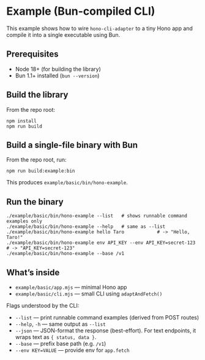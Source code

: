 # Example (Bun-compiled CLI)

This example shows how to wire `hono-cli-adapter` to a tiny Hono app and compile it into a single executable using Bun.

## Prerequisites

- Node 18+ (for building the library)
- Bun 1.1+ installed (`bun --version`)

## Build the library

From the repo root:

```
npm install
npm run build
```

## Build a single-file binary with Bun

From the repo root, run:

```
npm run build:example:bin
```

This produces `example/basic/bin/hono-example`.

## Run the binary

```
./example/basic/bin/hono-example --list   # shows runnable command examples only
./example/basic/bin/hono-example --help   # same as --list
./example/basic/bin/hono-example hello Taro            # -> "Hello, Taro!"
./example/basic/bin/hono-example env API_KEY --env API_KEY=secret-123  # -> "API_KEY=secret-123"
./example/basic/bin/hono-example --base /v1
```

## What’s inside

- `example/basic/app.mjs` — minimal Hono app
- `example/basic/cli.mjs` — small CLI using `adaptAndFetch()`

Flags understood by the CLI:

- `--list` — print runnable command examples (derived from POST routes)
- `--help`, `-h` — same output as `--list`
- `--json` — JSON-format the response (best-effort). For text endpoints, it wraps text as `{ status, data }`.
- `--base` — prefix base path (e.g. `/v1`)
- `--env KEY=VALUE` — provide env for `app.fetch`
